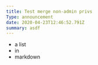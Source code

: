 ```yaml
---
title: Test merge non-admin privs
Type: announcement
date: 2020-04-23T12:46:52.791Z
summary: asdf
---
```

- a list
- in
- markdown